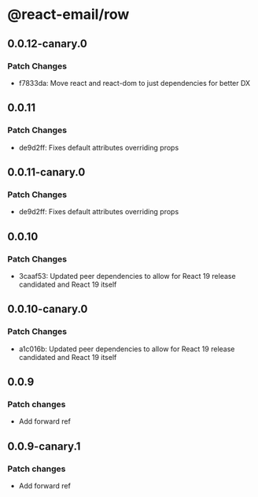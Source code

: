 # @react-email/row

## 0.0.12-canary.0

### Patch Changes

- f7833da: Move react and react-dom to just dependencies for better DX

## 0.0.11

### Patch Changes

- de9d2ff: Fixes default attributes overriding props

## 0.0.11-canary.0

### Patch Changes

- de9d2ff: Fixes default attributes overriding props

## 0.0.10

### Patch Changes

- 3caaf53: Updated peer dependencies to allow for React 19 release candidated and React 19 itself

## 0.0.10-canary.0

### Patch Changes

- a1c016b: Updated peer dependencies to allow for React 19 release candidated and React 19 itself

## 0.0.9

### Patch changes

- Add forward ref

## 0.0.9-canary.1

### Patch changes

- Add forward ref

